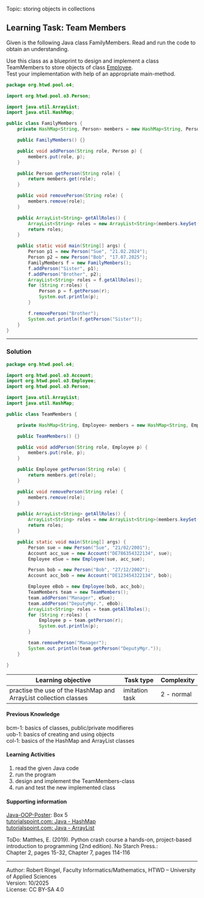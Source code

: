 Topic: storing objects in collections

## Learning Task: Team Members

Given is the following Java class FamilyMembers. Read and run the code to obtain an understanding.  

Use this class as a blueprint to design and implement a class TeamMembers to store objects of class [Employee](../03_UsingObjects/Employee_1.png).  
Test your implementation with help of an appropriate main-method.

``` java
package org.htwd.pool.o4;

import org.htwd.pool.o3.Person;

import java.util.ArrayList;
import java.util.HashMap;

public class FamilyMembers {
    private HashMap<String, Person> members = new HashMap<String, Person>();

    public FamilyMembers() {}

    public void addPerson(String role, Person p) {
        members.put(role, p);
    }

    public Person getPerson(String role) {
        return members.get(role);
    }

    public void removePerson(String role) {
        members.remove(role);
    }

    public ArrayList<String> getAllRoles() {
        ArrayList<String> roles = new ArrayList<String>(members.keySet());
        return roles;
    }

    public static void main(String[] args) {
        Person p1 = new Person("Sue", "21.02.2024");
        Person p2 = new Person("Bob", "17.07.2025");
        FamilyMembers f = new FamilyMembers();
        f.addPerson("Sister", p1);
        f.addPerson("Brother", p2);
        ArrayList<String> roles = f.getAllRoles();
        for (String r:roles) {
            Person p = f.getPerson(r);
            System.out.println(p);
        }

        f.removePerson("Brother");
        System.out.println(f.getPerson("Sister"));
    }
}
```

---------------------------------------

### Solution

``` java
package org.htwd.pool.o4;

import org.htwd.pool.o3.Account;
import org.htwd.pool.o3.Employee;
import org.htwd.pool.o3.Person;

import java.util.ArrayList;
import java.util.HashMap;

public class TeamMembers {

    private HashMap<String, Employee> members = new HashMap<String, Employee>();

    public TeamMembers() {}

    public void addPerson(String role, Employee p) {
        members.put(role, p);
    }

    public Employee getPerson(String role) {
        return members.get(role);
    }

    public void removePerson(String role) {
        members.remove(role);
    }

    public ArrayList<String> getAllRoles() {
        ArrayList<String> roles = new ArrayList<String>(members.keySet());
        return roles;
    }

    public static void main(String[] args) {
        Person sue = new Person("Sue", "21/02/2001");
        Account acc_sue = new Account("DE786354322134", sue);
        Employee eSue = new Employee(sue, acc_sue);

        Person bob = new Person("Bob", "27/12/2002");
        Account acc_bob = new Account("DE123454322134", bob);

        Employee eBob = new Employee(bob, acc_bob);
        TeamMembers team = new TeamMembers();
        team.addPerson("Manager", eSue);
        team.addPerson("DeputyMgr.", eBob);
        ArrayList<String> roles = team.getAllRoles();
        for (String r:roles) {
            Employee p = team.getPerson(r);
            System.out.println(p);
        }

        team.removePerson("Manager");
        System.out.println(team.getPerson("DeputyMgr."));
    }

}
```

| **Learning objective**                           | **Task type**   | **Complexity** |
| ------------------------------------------------ | --------------- | -------------- |
| practise the use of the HashMap and ArrayList collection classes | imitation task | 2 - normal | 

#### Previous Knowledge

bcm-1: basics of classes, public/private modifieres  
uob-1: basics of creating and using objects  
col-1: basics of the HashMap and ArrayList classes

#### Learning Activities

1) read the given Java code
2) run the program
3) design and implement the TeamMembers-class
4) run and test the new implemented class

#### Supporting information

[Java-OOP-Poster](../JavaPosterOOP_engl.pdf): Box 5  
[tutorialspoint.com: Java - HashMap](https://www.tutorialspoint.com/java/util/java_util_hashmap.htm)  
[tutorialspoint.com: Java - ArrayList](https://www.tutorialspoint.com/java/util/java_util_arraylist.htm)  

ToDo: Matthes, E. (2019). Python crash course a hands-on, project-based introduction to programming (2nd edition). No Starch Press.:  
Chapter 2, pages 15-32, Chapter 7, pages 114-116  

---------------------------------------
Author: Robert Ringel, Faculty Informatics/Mathematics, HTWD – University of Applied Sciences  
Version: 10/2025            
License: CC BY-SA 4.0
